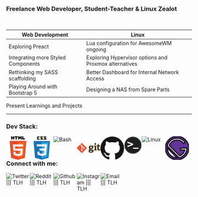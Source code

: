 <!-- List Of Websites-->
[twitter]: https://www.twitter.com/thomashighbaugh
[reddit]: https://www.reddit.com/user/ThomasLeonHighbaugh
[github]: https://www.github.com/Thomashighbaugh
[instagram]: https://www.instagram.com/thomashighbaugh/
[zoho]: mailto:thighbaugh@zoho.com
[bmac]: https://www.buymeacoffee.com/thomashighbaugh
[ko-fi]: https://ko-fi.com/thomashighbaugh
[paypal]: paypal.me/thomasleonhighbaugh
[patreon]: https://www.patreon.com/thomasleonhighbaugh


### Freelance Web Developer, Student-Teacher & Linux Zealot

<br />


| Web Development | Linux  |
|----|-----|
| Exploring Preact | Lua configuration for AwesomeWM ongoing |
| Integrating more Styled Components | Exploring Hypervisor options and Proxmox alternatives |
| Rethinking my SASS scaffolding |  Better Dashboard for Internal Network Access |
| Playing Around with Bootstrap 5 | Designing a NAS from Spare Parts |

<figcaption>Present Learnings and Projects</figcaption>

<hr />

### Dev Stack:
[<img align="left" alt="HTML5" width="64px" src="https://raw.githubusercontent.com/github/explore/80688e429a7d4ef2fca1e82350fe8e3517d3494d/topics/html/html.png" />](https://www.google.com/search?&q=HTML5)      [<img align="left" alt="CSS3" width="64px" src="https://raw.githubusercontent.com/github/explore/80688e429a7d4ef2fca1e82350fe8e3517d3494d/topics/css/css.png" />](https://www.google.com/search?&q=CSS)     [<img align="left" alt="Bash" width="64px" src="https://raw.githubusercontent.com/odb/official-bash-logo/master/assets/Logos/Icons/SVG/128x128.svg" />](https://www.google.com/search?&q=Bash)      [<img align="left" alt="Git" width="64px" src="https://raw.githubusercontent.com/github/explore/80688e429a7d4ef2fca1e82350fe8e3517d3494d/topics/git/git.png" />](https://www.google.com/search?&q=Git)      [<img align="left" alt="GitHub" width="64px" src="https://raw.githubusercontent.com/github/explore/78df643247d429f6cc873026c0622819ad797942/topics/github/github.png" />](https://www.google.com/search?&q=Github)      [<img align="left" alt="Terminal" width="48px" src="https://raw.githubusercontent.com/github/explore/80688e429a7d4ef2fca1e82350fe8e3517d3494d/topics/terminal/terminal.png" />](https://www.google.com/search?&q=command+line+interface)      [<img align="left" alt="Linux" width="64px" src="https://image.flaticon.com/icons/svg/226/226772.svg" />](https://www.google.com/search?&q=Linux)  [<img align="left" alt="Gatsby.js" width="64px" src="https://raw.githubusercontent.com/grommet/grommet-icons/42afc131e8d20dab8a2ab01b6830dbf4c1a49f0c/public/img/gatsbyjs.svg" />](https://gatsbyjs.org)
<br/>
<br/>
### Connect with me:
[<img align="left" alt="Twitter ||| TLH" width="64px" src="https://image.flaticon.com/icons/svg/733/733579.svg" />][twitter]
[<img align="left"  alt="Reddit ||| TLH" width="64px" src="https://image.flaticon.com/icons/svg/2111/2111589.svg" />][reddit]
[<img align="left" alt="Github ||| TLH" width="64px" src="https://image.flaticon.com/icons/svg/733/733553.svg" />][github]
[<img align="left" alt="Instagram ||| TLH" width="64px" src="https://image.flaticon.com/icons/svg/733/733558.svg" />][instagram]
[<img align="left" alt="Email ||| TLH" width="64px" src="https://image.flaticon.com/icons/svg/732/732200.svg" />][zoho]
